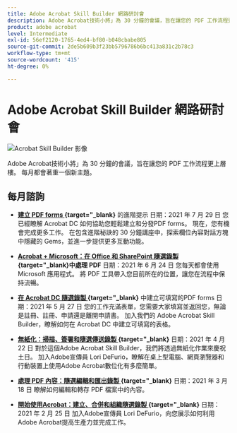 ```yaml
---
title: Adobe Acrobat Skill Builder 網路研討會
description: Adobe Acrobat技術小將」為 30 分鐘的會議，旨在讓您的 PDF 工作流程更上層樓
product: adobe acrobat
level: Intermediate
exl-id: 56ef2120-1765-4ed4-bf80-b048cbabe805
source-git-commit: 2de5b609b3f23bb5796786b6bc413a831c2b78c3
workflow-type: tm+mt
source-wordcount: '415'
ht-degree: 0%

---
```


# Adobe Acrobat Skill Builder 網路研討會

![Acrobat Skill Builder 影像](../assets/sbacrobatwebinars.png)

Adobe Acrobat技術小將」為 30 分鐘的會議，旨在讓您的 PDF 工作流程更上層樓。 每月都會著重一個新主題。

## 每月諮詢

* **[建立 PDF forms ](https://acrobat-skill-builder-advanced-forms.joinus.adobeevents.com/register/registration/form) {target=&quot;_blank}** 的進階提示
日期：2021 年 7 月 29 日
您已經瞭解 Acrobat DC 如何協助您輕鬆建立和分發PDF forms。 現在，您有機會完成更多工作。 在包含進階秘訣的 30 分鐘講座中，探索欄位內容對話方塊中隱藏的 Gems，並進一步提供更多互動功能。

* **[Acrobat + Microsoft：在 Office 和 SharePoint 隨選錄製 ](https://event.on24.com/wcc/r/3196868/BE965B6CCBF4D3F8CAA0BD9A9BE27D95) {target=&quot;_blank}中處理 PDF**
日期：2021 年 6 月 24 日
您每天都會使用 Microsoft 應用程式。 將 PDF 工具帶入您目前所在的位置，讓您在流程中保持流暢。

* **[在 Acrobat DC 隨選錄製 ](https://event.on24.com/eventRegistration/EventLobbyServlet?target=reg20.jsp&amp;referrer=&amp;eventid=3121725&amp;sessionid=1&amp;key=25B5B53B5D1C0C28817D573D38715E98&amp;regTag=&amp;V2=false&amp;sourcepage=register) {target=&quot;_blank}** 中建立可填寫的PDF forms
日期：2021 年 5 月 27 日
您的工作充滿表單，您需要大家填寫並返回您，無論是註冊、註冊、申請還是離開申請書。 加入我們的 Adobe Acrobat Skill Builder，瞭解如何在 Acrobat DC 中建立可填寫的表格。

* **[無紙化：掃描、簽署和隨選傳送錄製 ](https://event.on24.com/wcc/r/3032072/58D1594AD332B56C87C6791CACC48EEC) {target=&quot;_blank}**
日期：2021 年 4 月 22 日
對於這個Adobe Acrobat Skill Builder，我們將透過無紙化作業來慶祝土日。 加入Adobe宣傳員 Lori DeFurio，瞭解在桌上型電腦、網頁瀏覽器和行動裝置上使用Adobe Acrobat數位化有多麼簡單。

* **[處理 PDF 內容：隨選編輯和匯出錄製 ](https://event.on24.com/wcc/r/3032046/B8E6566A2137FD0647CA1ECB7F9C0C7D) {target=&quot;_blank}**
日期：2021 年 3 月 18 日
瞭解如何編輯和轉存 PDF 檔案中的內容。

* **[開始使用Acrobat：建立、合併和組織隨選錄製 ](https://event.on24.com/wcc/r/2989840/9372A25C3E59A72DB07F7A42161BC26B) {target=&quot;_blank}**
日期：2021 年 2 月 25 日
加入Adobe宣傳員 Lori DeFurio，向您展示如何利用Adobe Acrobat提高生產力並完成工作。
